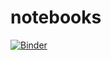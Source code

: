 # notebooks
[![Binder](https://mybinder.org/badge_logo.svg)](https://mybinder.org/v2/gh/leard/notebooks/master)
